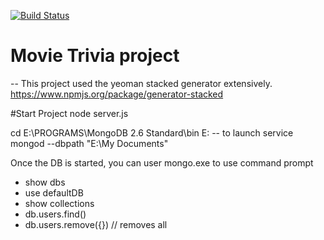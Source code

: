 [![Build Status](https://travis-ci.org/quantumlicht/collarbone.svg?branch=no-library)](https://travis-ci.org/quantumlicht/collarbone)
# Movie Trivia project
-- This project used the yeoman stacked generator extensively.
https://www.npmjs.org/package/generator-stacked


#Start Project
node server.js


cd E:\PROGRAMS\MongoDB 2.6 Standard\bin
E:
--  to launch service
mongod --dbpath "E:\My Documents"


Once the DB is started, you can user mongo.exe to use command prompt

- show dbs
- use defaultDB
- show collections
- db.users.find()
- db.users.remove({}) // removes all
